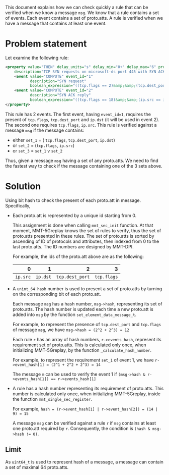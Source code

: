 
This document explains how we can check quickly a rule that can be verified when we know a message `msg`.
We know that a rule contains a set of events. Each event contains a set of proto.atts.
A rule is verified when we have a message that contains at least one event.

# Problem statement

Let examine the following rule:

```xml
<property value="THEN" delay_units="s" delay_min="0+" delay_max="6" property_id="3" type_property="ATTACK" 
    description="TCP SYN requests on microsoft-ds port 445 with SYN ACK.">
    <event value="COMPUTE" event_id="1"
           description="SYN request"
           boolean_expression="((tcp.flags == 2)&amp;&amp;(tcp.dest_port == 445))"/>
    <event value="COMPUTE" event_id="2" 
           description="SYN ACK reply"
           boolean_expression="((tcp.flags == 18)&amp;&amp;(ip.src == ip.dst.1))"/>
</property>
```

This rule has 2 events. 
The first event, having `event_id=1`, requires the present of `tcp.flags`, `tcp.dest_port`  and `ip.dst` (it will be used in event 2).
The second one requires `tcp.flags`, `ip.src`.
This rule is verified against a message `msg` if the message contains:

- either `set_1` = ( `tcp.flags`, `tcp.dest_port`, `ip.dst`)
- or `set_2` = (`tcp.flags`, `ip.src`)
- or `set_3` = `set_1` v `set_2`

Thus, given a message `msg` having a set of any proto.atts. We need to find the fastest way to check if the message containing one of the 3 sets above.

# Solution

Using bit hash to check the present of each proto.att in message. Specifically,

- Each proto.att is represented by a unique id starting from 0. 
    
  This assignment is done when calling `mmt_sec_init` function. At that moment, MMT-5Greplay knows the set of rules to verify, thus the set of proto.atts presented in these rules. The set of proto.atts is sorted by ascending of ID of protocols and attributes, then indexed from 0 to the last proto.atts. The ID numbers are designed by MMT-DPI.
  
  
  For example, the ids of the proto.att above are as the following:
    
  |   0     |    1     |       2         |     3       |
  | -------:| --------:| ---------------:| -----------:|
  |`ip.src` | `ip.dst` | `tcp.dest_port` | `tcp.flags` |
    
- A `unint_64 hash` number is used to present a set of proto.atts by turning on the corresponding bit of each proto.att.

  Each message `msg` has a hash number, `msg->hash`, representing its set of proto.atts. The hash number is updated each time a new proto.att is added into `msg` by the function `set_element_data_message_t`.
  
  For example, to represent the presence of `tcp.dest_port` and `tcp.flags` of message `msg`, we have `msg->hash = (2^2 + 2^3) = 12`
   
  Each rule `r` has an array of hash numbers, `r->events_hash`, represent its requirement set of proto.atts.
  This is calculated only once, when initializing MMT-5Greplay, by the function `_calculate_hash_number`.
  
  For example, to represent the requirement `set_1` of event 1, we have `r->event_hash[1] = (2^1 + 2^2 + 2^3) = 14`
   
  The message `m` can be used to verify the event 1 if `(msg->hash & r->events_hash[1]) == r->events_hash[1]`


- A rule has a hash number representing its requirement of proto.atts. 
  This number is calculated only once, when initializing MMT-5Greplay, inside the function `mmt_single_sec_register`.
  
  For example, `hash = (r->event_hash[1] | r->event_hash[2]) = (14 | 9) = 15` 
  
  A message `msg` can be verified against a rule `r` if `msg` contains at least one proto.att required by `r`. Consequently, the condition is `(hash & msg->hash != 0)`.
  

## Limit
 As `uint64_t` is used to represent hash of a message, a message can contain a set of maximal 64 proto.atts.
  